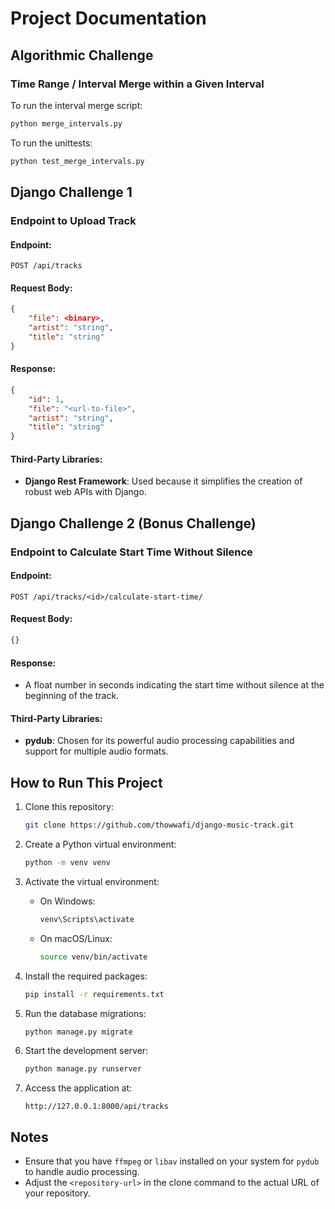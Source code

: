 # Project Documentation

## Algorithmic Challenge

### Time Range / Interval Merge within a Given Interval

To run the interval merge script:
```bash
python merge_intervals.py
```

To run the unittests:
```bash
python test_merge_intervals.py
```

## Django Challenge 1

### Endpoint to Upload Track

#### Endpoint:
```http
POST /api/tracks
```

#### Request Body:
```json
{
    "file": <binary>,
    "artist": "string",
    "title": "string"
}
```

#### Response:
```json
{
    "id": 1,
    "file": "<url-to-file>",
    "artist": "string",
    "title": "string"
}
```

#### Third-Party Libraries:
- **Django Rest Framework**: Used because it simplifies the creation of robust web APIs with Django.

## Django Challenge 2 (Bonus Challenge)

### Endpoint to Calculate Start Time Without Silence

#### Endpoint:
```http
POST /api/tracks/<id>/calculate-start-time/
```

#### Request Body:
```json
{}
```

#### Response:
- A float number in seconds indicating the start time without silence at the beginning of the track.

#### Third-Party Libraries:
- **pydub**: Chosen for its powerful audio processing capabilities and support for multiple audio formats.

## How to Run This Project

1. Clone this repository:
   ```bash
   git clone https://github.com/thowwafi/django-music-track.git
   ```

2. Create a Python virtual environment:
   ```bash
   python -m venv venv
   ```

3. Activate the virtual environment:
   - On Windows:
     ```bash
     venv\Scripts\activate
     ```
   - On macOS/Linux:
     ```bash
     source venv/bin/activate
     ```

4. Install the required packages:
   ```bash
   pip install -r requirements.txt
   ```

5. Run the database migrations:
   ```bash
   python manage.py migrate
   ```

6. Start the development server:
   ```bash
   python manage.py runserver
   ```

7. Access the application at:
   ```
   http://127.0.0.1:8000/api/tracks
   ```

## Notes

- Ensure that you have `ffmpeg` or `libav` installed on your system for `pydub` to handle audio processing.
- Adjust the `<repository-url>` in the clone command to the actual URL of your repository.
